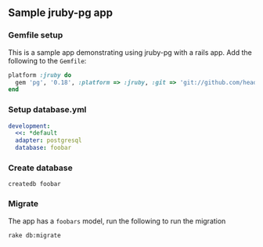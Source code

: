 ## Sample jruby-pg app

### Gemfile setup

This is a sample app demonstrating using jruby-pg with a rails app. Add the
following to the `Gemfile`:

```ruby
platform :jruby do
  gem 'pg', '0.18', :platform => :jruby, :git => 'git://github.com/headius/jruby-pg.git', :branch => :master
end
```

### Setup database.yml

```yml
development:
  <<: *default
  adapter: postgresql
  database: foobar
```

### Create database

```
createdb foobar
```

### Migrate

The app has a `foobars` model, run the following to run the migration

```
rake db:migrate
```
